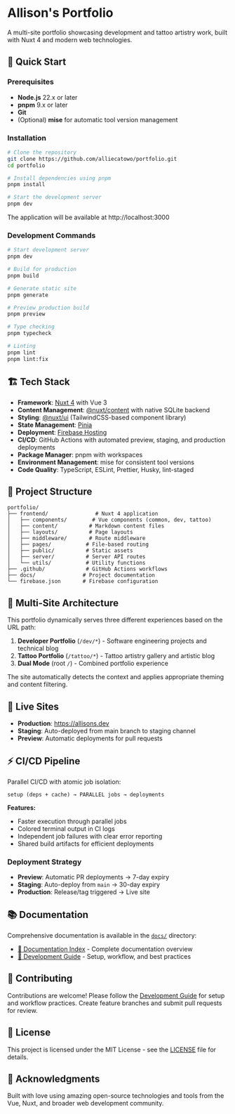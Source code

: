 # Allison's Portfolio

A multi-site portfolio showcasing development and tattoo artistry work, built with Nuxt 4 and modern web technologies.

## 🚀 Quick Start

### Prerequisites

- **Node.js** 22.x or later
- **pnpm** 9.x or later
- **Git**
- (Optional) **mise** for automatic tool version management

### Installation

```bash
# Clone the repository
git clone https://github.com/alliecatowo/portfolio.git
cd portfolio

# Install dependencies using pnpm
pnpm install

# Start the development server
pnpm dev
```

The application will be available at http://localhost:3000

### Development Commands

```bash
# Start development server
pnpm dev

# Build for production
pnpm build

# Generate static site
pnpm generate

# Preview production build
pnpm preview

# Type checking
pnpm typecheck

# Linting
pnpm lint
pnpm lint:fix
```

## 🏗️ Tech Stack

- **Framework**: [Nuxt 4](https://nuxt.com/) with Vue 3
- **Content Management**: [@nuxt/content](https://content.nuxt.com/) with native SQLite backend
- **Styling**: [@nuxt/ui](https://ui.nuxt.com/) (TailwindCSS-based component library)
- **State Management**: [Pinia](https://pinia.vuejs.org/)
- **Deployment**: [Firebase Hosting](https://firebase.google.com/products/hosting)
- **CI/CD**: GitHub Actions with automated preview, staging, and production deployments
- **Package Manager**: pnpm with workspaces
- **Environment Management**: mise for consistent tool versions
- **Code Quality**: TypeScript, ESLint, Prettier, Husky, lint-staged

## 📁 Project Structure

```
portfolio/
├── frontend/               # Nuxt 4 application
│   ├── components/        # Vue components (common, dev, tattoo)
│   ├── content/          # Markdown content files
│   ├── layouts/          # Page layouts
│   ├── middleware/       # Route middleware
│   ├── pages/           # File-based routing
│   ├── public/          # Static assets
│   ├── server/          # Server API routes
│   └── utils/           # Utility functions
├── .github/             # GitHub Actions workflows
├── docs/               # Project documentation
└── firebase.json       # Firebase configuration
```

## 🎨 Multi-Site Architecture

This portfolio dynamically serves three different experiences based on the URL path:

1. **Developer Portfolio** (`/dev/*`) - Software engineering projects and technical blog
2. **Tattoo Portfolio** (`/tattoo/*`) - Tattoo artistry gallery and artistic blog
3. **Dual Mode** (root `/`) - Combined portfolio experience

The site automatically detects the context and applies appropriate theming and content filtering.

## 🔗 Live Sites

- **Production**: https://allisons.dev
- **Staging**: Auto-deployed from main branch to staging channel
- **Preview**: Automatic deployments for pull requests

## ⚡ CI/CD Pipeline

Parallel CI/CD with atomic job isolation:

```
setup (deps + cache) → PARALLEL jobs → deployments
```

**Features:**

- Faster execution through parallel jobs
- Colored terminal output in CI logs
- Independent job failures with clear error reporting
- Shared build artifacts for efficient deployments

### Deployment Strategy

- **Preview**: Automatic PR deployments → 7-day expiry
- **Staging**: Auto-deploy from `main` → 30-day expiry
- **Production**: Release/tag triggered → Live site

## 📚 Documentation

Comprehensive documentation is available in the [`docs/`](./docs) directory:

- [📖 Documentation Index](./docs/index.md) - Complete documentation overview
- [🚀 Development Guide](./docs/development.md) - Setup, workflow, and best practices

## 🤝 Contributing

Contributions are welcome! Please follow the [Development Guide](./docs/development.md) for setup and workflow practices. Create feature branches and submit pull requests for review.

## 📄 License

This project is licensed under the MIT License - see the [LICENSE](./LICENSE) file for details.

## 🙏 Acknowledgments

Built with love using amazing open-source technologies and tools from the Vue, Nuxt, and broader web development community.
